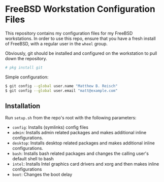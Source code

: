 # FreeBSD Workstation Configuration Files

This repository contains my configuration files for my FreeBSD workstations. In order to use this repo, ensure that you have a fresh install of FreeBSD, with a regular user in the `wheel` group. 

Obviously, git should be installed and configured on the workstation to pull down the repository.

```sh
# pkg install git
```

Simple configuration:

```sh
$ git config --global user.name "Matthew B. Reisch"
$ git config --global user.email "matt@example.com" 
```

## Installation

Run `setup.sh` from the repo's root with the following parameters:

- `config`: Installs (symlinks) config files
- `admin`: Installs admin related packages and makes additional inline configurations.
- `desktop`: Installs desktop related packages and makes additional inline configurations.
- `bash`: Installs bash related packages and changes the calling user's default shell to bash
- `intel`: Installs Intel graphics card drivers and xorg and then makes inline configurations
- `boot`: Changes the boot delay


